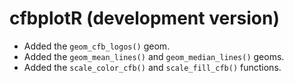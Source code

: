 # cfbplotR (development version)

* Added the `geom_cfb_logos()` geom.
* Added the `geom_mean_lines()` and `geom_median_lines()` geoms.
* Added the `scale_color_cfb()` and `scale_fill_cfb()` functions.
